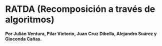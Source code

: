 # RATDA (Recomposición a través de algoritmos)

#### Por Julián Ventura, Pilar Victorio, Juan Cruz Dibella, Alejandro Suárez y Gioconda Cañas.
